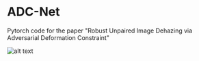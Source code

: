 # ADC-Net
Pytorch code for the paper "Robust Unpaired Image Dehazing via Adversarial Deformation Constraint"

![alt text](HazyDr_Bing_557.png)
